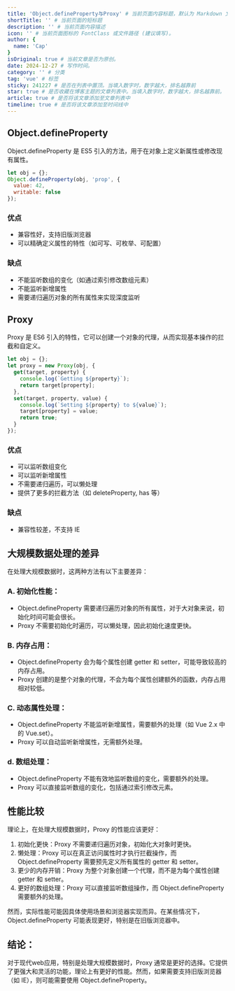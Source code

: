```yaml
---
title: 'Object.defineProperty与Proxy' # 当前页面内容标题，默认为 Markdown 文件中的第一个 h1 标签内容
shortTitle: '' # 当前页面的短标题
description: '' # 当前页面内容描述
icon: '' # 当前页面图标的 FontClass 或文件路径 (建议填写)。
author: {
  name: 'Cap'
}
isOriginal: true # 当前文章是否为原创。
date: 2024-12-27 # 写作时间。
category: '' # 分类
tag: 'vue' # 标签
sticky: 241227 # 是否在列表中置顶。当填入数字时，数字越大，排名越靠前
star: true # 是否收藏在博客主题的文章列表中。当填入数字时，数字越大，排名越靠前。
article: true # 是否将该文章添加至文章列表中
timeline: true # 是否将该文章添加至时间线中
---
```


## Object.defineProperty

Object.defineProperty 是 ES5 引入的方法，用于在对象上定义新属性或修改现有属性。

```javascript
let obj = {};
Object.defineProperty(obj, 'prop', {
  value: 42,
  writable: false
});
```

### 优点

- 兼容性好，支持旧版浏览器
- 可以精确定义属性的特性（如可写、可枚举、可配置）

### 缺点

- 不能监听数组的变化（如通过索引修改数组元素）
- 不能监听新增属性
- 需要递归遍历对象的所有属性来实现深度监听

## Proxy

Proxy 是 ES6 引入的特性，它可以创建一个对象的代理，从而实现基本操作的拦截和自定义。

```javascript
let obj = {};
let proxy = new Proxy(obj, {
  get(target, property) {
    console.log(`Getting ${property}`);
    return target[property];
  },
  set(target, property, value) {
    console.log(`Setting ${property} to ${value}`);
    target[property] = value;
    return true;
  }
});
```

### 优点

- 可以监听数组变化
- 可以监听新增属性
- 不需要递归遍历，可以懒处理
- 提供了更多的拦截方法（如 deleteProperty, has 等）

### 缺点

- 兼容性较差，不支持 IE


## 大规模数据处理的差异


在处理大规模数据时，这两种方法有以下主要差异：

### A. 初始化性能：

- Object.defineProperty 需要递归遍历对象的所有属性，对于大对象来说，初始化时间可能会很长。
- Proxy 不需要初始化时遍历，可以懒处理，因此初始化速度更快。


### B. 内存占用：

- Object.defineProperty 会为每个属性创建 getter 和 setter，可能导致较高的内存占用。
- Proxy 创建的是整个对象的代理，不会为每个属性创建额外的函数，内存占用相对较低。


### C. 动态属性处理：

- Object.defineProperty 不能监听新增属性，需要额外的处理（如 Vue 2.x 中的 Vue.set）。
- Proxy 可以自动监听新增属性，无需额外处理。


### d. 数组处理：

- Object.defineProperty 不能有效地监听数组的变化，需要额外的处理。
- Proxy 可以直接监听数组的变化，包括通过索引修改元素。

## 性能比较

理论上，在处理大规模数据时，Proxy 的性能应该更好：

1. 初始化更快：Proxy 不需要递归遍历对象，初始化大对象时更快。
2. 懒处理：Proxy 可以在真正访问属性时才执行拦截操作，而 Object.defineProperty 需要预先定义所有属性的 getter 和 setter。
3. 更少的内存开销：Proxy 为整个对象创建一个代理，而不是为每个属性创建 getter 和 setter。
4. 更好的数组处理：Proxy 可以直接监听数组操作，而 Object.defineProperty 需要额外的处理。

然而，实际性能可能因具体使用场景和浏览器实现而异。在某些情况下，Object.defineProperty 可能表现更好，特别是在旧版浏览器中。

## 结论：
对于现代web应用，特别是处理大规模数据时，Proxy 通常是更好的选择。它提供了更强大和灵活的功能，理论上有更好的性能。然而，如果需要支持旧版浏览器（如 IE），则可能需要使用 Object.defineProperty。
